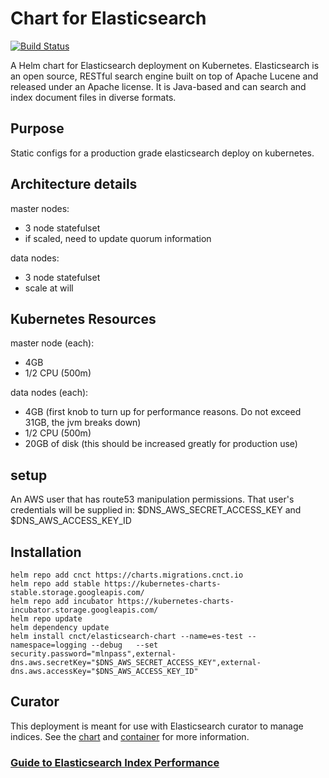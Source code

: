 # Chart for Elasticsearch

[![Build Status](https://jenkins.migrations.cnct.io/buildStatus/icon?job=pipeline-elasticsearch/master)](https://jenkins.migrations.cnct.io/job/pipeline-elasticsearch/job/master)

A Helm chart for Elasticsearch deployment on Kubernetes. Elasticsearch is an open source, RESTful search engine built on top of Apache Lucene and released under an Apache license. It is Java-based and can search and index document files in diverse formats.

## Purpose
Static configs for a production grade elasticsearch deploy on kubernetes.

## Architecture details
master nodes:
 - 3 node statefulset
 - if scaled, need to update quorum information

 data nodes:
 - 3 node statefulset
 - scale at will

## Kubernetes Resources
master node (each):
 - 4GB
 - 1/2 CPU (500m)

data nodes (each):
 - 4GB  (first knob to turn up for performance reasons.  Do not exceed 31GB, the jvm breaks down)
 - 1/2 CPU (500m)
 - 20GB of disk (this should be increased greatly for production use)

## setup
An AWS user that has route53 manipulation permissions.
That user's credentials will be supplied in: $DNS_AWS_SECRET_ACCESS_KEY and $DNS_AWS_ACCESS_KEY_ID
 ## Installation
 ``` 
 helm repo add cnct https://charts.migrations.cnct.io 
 helm repo add stable https://kubernetes-charts-stable.storage.googleapis.com/   
 helm repo add incubator https://kubernetes-charts-incubator.storage.googleapis.com/   
 helm repo update
 helm dependency update
 helm install cnct/elasticsearch-chart --name=es-test --namespace=logging --debug   --set security.password="mlnpass",external-dns.aws.secretKey="$DNS_AWS_SECRET_ACCESS_KEY",external-dns.aws.accessKey="$DNS_AWS_ACCESS_KEY_ID"
 ```  

## Curator
This deployment is meant for use with Elasticsearch curator to manage indices.
See the [chart](https://github.com/samsung-cnct/chart-curator) and [container](https://github.com/samsung-cnct/chart-curator/tree/master/rootfs/curator) for more information.

###  [Guide to Elasticsearch Index Performance](https://www.elastic.co/guide/en/elasticsearch/guide/current/indexing-performance.html)
